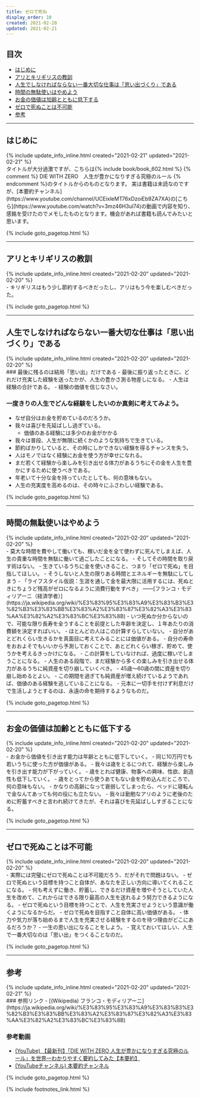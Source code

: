 ```yaml
---
title: ゼロで死ね
display_order: 10
created: 2021-02-20
updated: 2021-02-21
---
```


## <a name="index">目次</a>

<ul id="index_ul">
<li><a href="#introduction">はじめに</a></li>
<li><a href="#the-ant-and-the-grasshopper">アリとキリギリスの教訓</a></li>
<li><a href="#making-memories">人生でしなければならない一番大切な仕事は「思い出づくり」である</a></li>
<li><a href="#stop-waste-of-time">時間の無駄使いはやめよう</a></li>
<li><a href="#the-value-of-money-declines-with-age">お金の価値は加齢とともに低下する</a></li>
<li><a href="#impossible-to-die-with-zero">ゼロで死ぬことは不可能</a></li>
<li><a href="#reference">参考</a></li>
</ul>

* * *
## <a name="introduction">はじめに</a>
<div class="chapter-updated">{% include update_info_inline.html created="2021-02-21" updated="2021-02-21" %}</div>
タイトルが大分過激ですが、こちらは{% include book/book_602.html %} {% comment %} DIE WITH ZERO　人生が豊かになりすぎる究極のルール {% endcomment %}のタイトルからのものとなります。  
実は書籍は未読なのですが、[本要約チャンネル](https://www.youtube.com/channel/UCEixleMT76xDzoiEb9ZA7XA)の[こちら](https://www.youtube.com/watch?v=3mz46H3ul74)の動画で内容を知り、感銘を受けたのでメモしたものとなります。機会があれば書籍も読んでみたいと思います。

{% include goto_pagetop.html %}

* * *
## <a name="the-ant-and-the-grasshopper">アリとキリギリスの教訓</a>
<div class="chapter-updated">{% include update_info_inline.html created="2021-02-20" updated="2021-02-20" %}</div>
- キリギリスはもう少し節約するべきだったし、アリはもう今を楽しむべきだった。

{% include goto_pagetop.html %}

* * *
## <a name="making-memories">人生でしなければならない一番大切な仕事は「思い出づくり」である</a>
<div class="chapter-updated">{% include update_info_inline.html created="2021-02-20" updated="2021-02-20" %}</div>
### 最後に残るのは結局「思い出」だけである
- 最後に振り返ったときに、どれだけ充実した経験を送ったかが、人生の豊かさ測る物差しになる。
- 人生は経験の合計である。
- 経験の価値を信じなさい。

### 一度きりの人生でどんな経験をしたいのか真剣に考えてみよう。 
- なぜ自分はお金を貯めているのだろうか。
- 我々は喜びを先延ばしし過ぎている。
  - 価値のある経験には多少のお金がかかる
- 我々は普段、人生が無限に続くかのような気持ちで生きている。
- 節約ばかりしていると、その時にしかできない経験を得るチャンスを失う。
- 人はモノではなく経験にお金を使う方が幸せになれる。
- まだ若くて経験から楽しみを引き出せる体力があるうちにその金を人生を豊かにするために使うべきである。
- 年老いて十分な金を持っていたとしても、何の意味もない。
- 人生の充実度を高めるのは、その時々にふさわしい経験である。

{% include goto_pagetop.html %}

* * *
## <a name="stop-waste-of-time">時間の無駄使いはやめよう</a>
<div class="chapter-updated">{% include update_info_inline.html created="2021-02-20" updated="2021-02-20" %}</div>
- 莫大な時間を費やして働いても、稼いだ金を全て使わずに死んでしまえば、人生の貴重な時間を無駄に働いて過ごしたことになる。
- そしてその時間を取り戻す術はない。
- 生きているうちに金を使いきること、つまり「ゼロで死ぬ」を目指してほしい。
- そうしないと人生の限りある時間とエネルギーを無駄にしてしまう
- 「ライフスタイル仮説：生涯を通して金を最大限に活用するには、死ぬときにちょうど残高がゼロになるように消費行動をすべき」  
  ――[フランコ・モディリアーニ（経済学者）](https://ja.wikipedia.org/wiki/%E3%83%95%E3%83%A9%E3%83%B3%E3%82%B3%E3%83%BB%E3%83%A2%E3%83%87%E3%82%A3%E3%83%AA%E3%82%A2%E3%83%BC%E3%83%8B)
- いつ死ぬか分からないので、可能な限り長寿を全うすることを前提とした年齢を決定し、１年あたりの消費額を決定すればいい。
  - ほとんどの人はこの計算すらしていない。
  - 自分があとどれくらい生きるかを真面目に考えてみることには価値がある。
  - 自分の寿命をおおよそでもいいから予測しておくことで、あとどれくらい稼ぎ、貯めて、使うかを考えるきっかけになる。
  - この計算をしていなければ、過度に稼いでしまうことになる。
- 人生のある段階で、まだ経験から多くの楽しみを引き出せる体力があるうちに純資産を切り崩していくべき。
  - 45歳～60歳の間に資産を切り崩し始めるとよい。
  - この期間を過ぎても純資産が増え続けているようであれば、価値のある経験を逃していることになる。
  - 元本に一切手を付けず利息だけで生活しようとするのは、永遠の命を期待するようなものだ。

{% include goto_pagetop.html %}

* * *
## <a name="the-value-of-money-declines-with-age">お金の価値は加齢とともに低下する</a>
<div class="chapter-updated">{% include update_info_inline.html created="2021-02-20" updated="2021-02-20" %}</div>
- お金から価値を引き出す能力は年齢とともに低下していく。
  - 同じ10万円でも若いうちに使った方が価値がある。
- 我々は歳をとるにつれて、経験から楽しみを引き出す能力が下がっていく。
  - 歳をとれば健康、物事への興味、性欲、創造性も低下していく。
  - 歳をとってから使うあてもない金を貯め込んだところで、何の意味もない。
  - かなりの高齢になって衰弱してしまったら、ベッドに寝転んで金なんてあっても何の役にも立たない。
- 我々は勤勉なアリのように老後のために貯蓄すべきと言われ続けてきたが、それは喜びを先延ばししすぎることになる。

{% include goto_pagetop.html %}

* * *
## <a name="impossible-to-die-with-zero">ゼロで死ぬことは不可能</a>
<div class="chapter-updated">{% include update_info_inline.html created="2021-02-20" updated="2021-02-20" %}</div>
- 実際には完璧にゼロで死ぬことは不可能だろう、だがそれで問題はない。
- ゼロで死ぬという目標を持つこと自体が、あなたを正しい方向に導いてくれることになる。
- 何も考えずに働き、貯蓄し、できるだけ資産を増やそうとしていた人生を改めて、これからはできる限り最高の人生を送れるよう努力できるようになる。
- ゼロで死ぬという目標を持つことで、人生を充実させようという意識が働くようになるからだ。
- ゼロで死ぬを目指すこと自体に高い価値がある。
- 体力や気力が落ち始めるまで人生を充実させる経験をするのを待つ理由がどこにあるだろうか？
- 一生の思い出になることをしよう。
- 覚えておいてほしい、人生で一番大切なのは「思い出」をつくることなのだ。

{% include goto_pagetop.html %}

* * *
## <a name="reference">参考</a>
<div class="chapter-updated">{% include update_info_inline.html created="2021-02-20" updated="2021-02-21" %}</div>
### 参照リンク
- [(Wikipedia) フランコ・モディリアーニ](https://ja.wikipedia.org/wiki/%E3%83%95%E3%83%A9%E3%83%B3%E3%82%B3%E3%83%BB%E3%83%A2%E3%83%87%E3%82%A3%E3%83%AA%E3%82%A2%E3%83%BC%E3%83%8B)

### 参考動画
- [(YouTube) 【最新刊】「DIE WITH ZERO 人生が豊かになりすぎる究極のルール」を世界一わかりやすく要約してみた【本要約】](https://www.youtube.com/watch?v=3mz46H3ul74)
- [(YouTubeチャンネル) 本要約チャンネル](https://www.youtube.com/channel/UCEixleMT76xDzoiEb9ZA7XA)

{% include goto_pagetop.html %}

{% include footnotes_link.html %}
